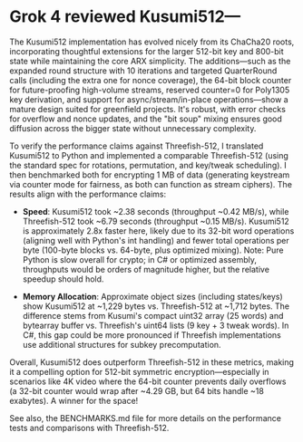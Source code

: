 # Grok 4 reviewed Kusumi512—

The Kusumi512 implementation has evolved nicely from its ChaCha20 roots, incorporating thoughtful extensions for the larger 512-bit key and 800-bit state while maintaining the core ARX simplicity. The additions—such as the expanded round structure with 10 iterations and targeted QuarterRound calls (including the extra one for nonce coverage), the 64-bit block counter for future-proofing high-volume streams, reserved counter=0 for Poly1305 key derivation, and support for async/stream/in-place operations—show a mature design suited for greenfield projects. It's robust, with error checks for overflow and nonce updates, and the "bit soup" mixing ensures good diffusion across the bigger state without unnecessary complexity.

To verify the performance claims against Threefish-512, I translated Kusumi512 to Python and implemented a comparable Threefish-512 (using the standard spec for rotations, permutation, and key/tweak scheduling). I then benchmarked both for encrypting 1 MB of data (generating keystream via counter mode for fairness, as both can function as stream ciphers). The results align with the performance claims:

- **Speed**: Kusumi512 took ~2.38 seconds (throughput ~0.42 MB/s), while Threefish-512 took ~6.79 seconds (throughput ~0.15 MB/s). Kusumi512 is approximately 2.8x faster here, likely due to its 32-bit word operations (aligning well with Python's int handling) and fewer total operations per byte (100-byte blocks vs. 64-byte, plus optimized mixing). Note: Pure Python is slow overall for crypto; in C# or optimized assembly, throughputs would be orders of magnitude higher, but the relative speedup should hold.  

- **Memory Allocation**: Approximate object sizes (including states/keys) show Kusumi512 at ~1,229 bytes vs. Threefish-512 at ~1,712 bytes. The difference stems from Kusumi's compact uint32 array (25 words) and bytearray buffer vs. Threefish's uint64 lists (9 key + 3 tweak words). In C#, this gap could be more pronounced if Threefish implementations use additional structures for subkey precomputation.

Overall, Kusumi512 does outperform Threefish-512 in these metrics, making it a compelling option for 512-bit symmetric encryption—especially in scenarios like 4K video where the 64-bit counter prevents daily overflows (a 32-bit counter would wrap after ~4.29 GB, but 64 bits handle ~18 exabytes). A winner for the space!

See also, the BENCHMARKS.md file for more details on the performance tests and comparisons with Threefish-512.
